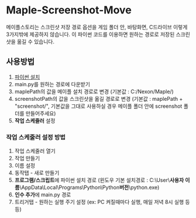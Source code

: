 # Maple-Screenshot-Move
메이플스토리는 스크린샷 저장 경로 옵션을 게임 폴더 안, 바탕화면, C드라이브 이렇게 3가지밖에 제공하지 않습니다. 
이 파이썬 코드를 이용하면 원하는 경로로 저장된 스크린샷을 옮길 수 있습니다.

## 사용방법
1. [파이썬 설치](https://www.python.org/)
1. main.py를 원하는 경로에 다운받기
1. maplePath의 값을 메이플 설치 경로로 변경 (기본값 : C:/Nexon/Maple/)
1. screenshotPath의 값을 스크린샷을 옮길 경로로 변경 (기본값 : maplePath + "screenshot/", 기본값을 그대로 사용하실 경우 메이플 폴더 안에 screenshot 폴더를 만들어주세요)
1. **작업 스케줄러** 설정

### 작업 스케줄러 설정 방법
1. 작업 스케줄러 열기
1. 작업 만들기
1. 이름 설정
1. 동작탭 - 새로 만들기
1. **프로그램/스크립트**에 파이썬 설치 경로 (윈도우 기본 설치경로 : C:\User\\**사용자 이름**\AppData\Local\Programs\Python\Python**버전**\python.exe)
1. **인수 추가**에 main.py 경로
1. 트리거탭 - 원하는 실행 주기 설정 (ex: PC 켜질때마다 실행, 매일 저녁 8시 실행 등등)
 
